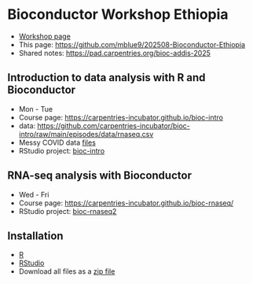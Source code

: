 # Bioconductor Workshop Ethiopia

- [Workshop page](https://training.bioconductor.org/workshops/2025-08-Addis-Ababa/index.html)
- This page: https://github.com/mblue9/202508-Bioconductor-Ethiopia
- Shared notes: https://pad.carpentries.org/bioc-addis-2025

## Introduction to data analysis with R and Bioconductor

- Mon - Tue
- Course page: https://carpentries-incubator.github.io/bioc-intro
- data: https://github.com/carpentries-incubator/bioc-intro/raw/main/episodes/data/rnaseq.csv
- Messy COVID data [files](https://github.com/mblue9/202508-Bioconductor-Ehtiopia/tree/main/messy)
- RStudio project: [bioc-intro](https://github.com/mblue9/202508-Bioconductor-Ethiopia/tree/main/bioc-intro)

## RNA-seq analysis with Bioconductor

- Wed - Fri
- Course page: https://carpentries-incubator.github.io/bioc-rnaseq/
- RStudio project: [bioc-rnaseq2](https://github.com/mblue9/202508-Bioconductor-Ethiopia/tree/main/bioc-rnaseq2)


## Installation

- [R](https://carpentries-incubator.github.io/bioc-intro/)
- [RStudio](https://carpentries-incubator.github.io/bioc-intro/)
- Download all files as a [zip file](https://github.com/mblue9/202508-Bioconductor-Ethiopia/archive/refs/heads/main.zip)
